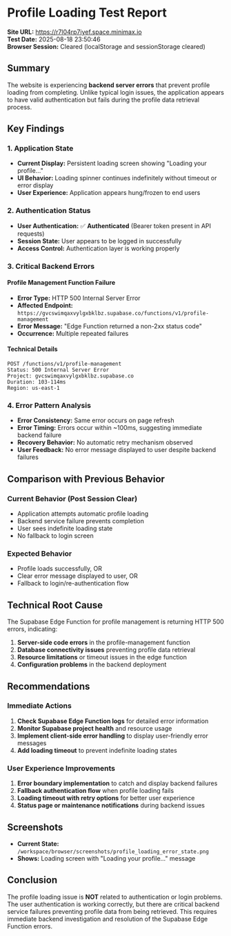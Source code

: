 # Profile Loading Test Report

**Site URL:** https://r7l04rp7iyef.space.minimax.io  
**Test Date:** 2025-08-18 23:50:46  
**Browser Session:** Cleared (localStorage and sessionStorage cleared)

## Summary

The website is experiencing **backend server errors** that prevent profile loading from completing. Unlike typical login issues, the application appears to have valid authentication but fails during the profile data retrieval process.

## Key Findings

### 1. Application State
- **Current Display:** Persistent loading screen showing "Loading your profile..."
- **UI Behavior:** Loading spinner continues indefinitely without timeout or error display
- **User Experience:** Application appears hung/frozen to end users

### 2. Authentication Status
- **User Authentication:** ✅ **Authenticated** (Bearer token present in API requests)
- **Session State:** User appears to be logged in successfully
- **Access Control:** Authentication layer is working properly

### 3. Critical Backend Errors

#### Profile Management Function Failure
- **Error Type:** HTTP 500 Internal Server Error
- **Affected Endpoint:** `https://gvcswimqaxvylgxbklbz.supabase.co/functions/v1/profile-management`
- **Error Message:** "Edge Function returned a non-2xx status code"
- **Occurrence:** Multiple repeated failures

#### Technical Details
```
POST /functions/v1/profile-management
Status: 500 Internal Server Error
Project: gvcswimqaxvylgxbklbz.supabase.co
Duration: 103-114ms
Region: us-east-1
```

### 4. Error Pattern Analysis
- **Error Consistency:** Same error occurs on page refresh
- **Error Timing:** Errors occur within ~100ms, suggesting immediate backend failure
- **Recovery Behavior:** No automatic retry mechanism observed
- **User Feedback:** No error message displayed to user despite backend failures

## Comparison with Previous Behavior

### Current Behavior (Post Session Clear)
- Application attempts automatic profile loading
- Backend service failure prevents completion
- User sees indefinite loading state
- No fallback to login screen

### Expected Behavior
- Profile loads successfully, OR
- Clear error message displayed to user, OR
- Fallback to login/re-authentication flow

## Technical Root Cause

The Supabase Edge Function for profile management is returning HTTP 500 errors, indicating:
1. **Server-side code errors** in the profile-management function
2. **Database connectivity issues** preventing profile data retrieval
3. **Resource limitations** or timeout issues in the edge function
4. **Configuration problems** in the backend deployment

## Recommendations

### Immediate Actions
1. **Check Supabase Edge Function logs** for detailed error information
2. **Monitor Supabase project health** and resource usage
3. **Implement client-side error handling** to display user-friendly error messages
4. **Add loading timeout** to prevent indefinite loading states

### User Experience Improvements
1. **Error boundary implementation** to catch and display backend failures
2. **Fallback authentication flow** when profile loading fails
3. **Loading timeout with retry options** for better user experience
4. **Status page or maintenance notifications** during backend issues

## Screenshots

- **Current State:** `/workspace/browser/screenshots/profile_loading_error_state.png`
- **Shows:** Loading screen with "Loading your profile..." message

## Conclusion

The profile loading issue is **NOT** related to authentication or login problems. The user authentication is working correctly, but there are critical backend service failures preventing profile data from being retrieved. This requires immediate backend investigation and resolution of the Supabase Edge Function errors.